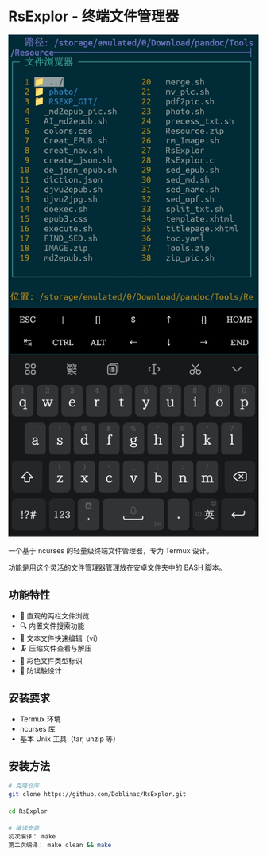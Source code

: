 # RsExplor - 终端文件管理器

![演示截图](./docs/screenshot.jpg) 

一个基于 ncurses 的轻量级终端文件管理器，专为 Termux 设计。

功能是用这个灵活的文件管理器管理放在安卓文件夹中的 BASH 脚本。

## 功能特性

- 📁 直观的两栏文件浏览
- 🔍 内置文件搜索功能
- 📝 文本文件快速编辑（vi）
- 🗜️ 压缩文件查看与解压
- 🎨 彩色文件类型标识
- 🚦 防误触设计

## 安装要求

- Termux 环境
- ncurses 库
- 基本 Unix 工具（tar, unzip 等）

## 安装方法

```bash
# 克隆仓库
git clone https://github.com/Doblinac/RsExplor.git

cd RsExplor

# 编译安装
初次编译： make
第二次编译： make clean && make
```
